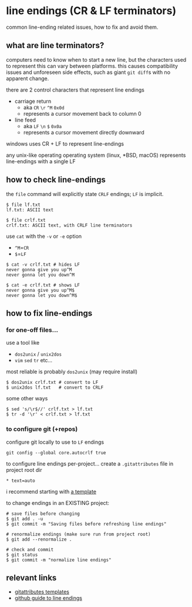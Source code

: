 # line endings (CR & LF terminators)

common line-ending related issues, how to fix and avoid them.

## what are line terminators?

computers need to know when to start a new line, but the characters used to represent this can vary between platforms. this causes compatibility issues and unforeseen side effects, such as giant `git diff`s with no apparent change.

there are 2 control characters that represent line endings
- carriage return
  - aka `CR` `\r` `^M` `0x0d`
  - represents a cursor movement back to column 0
- line feed
  - aka `LF` `\n` `$` `0x0a`
  - represents a cursor movement directly downward

windows uses CR + LF to represent line-endings

any unix-like operating operating system (linux, \*BSD, macOS) represents line-endings with a single LF

## how to check line-endings

the `file` command will explicitly state `CRLF` endings; `LF` is implicit.
```shell
$ file lf.txt
lf.txt: ASCII text

$ file crlf.txt
crlf.txt: ASCII text, with CRLF line terminators
```

use `cat` with the `-v` or `-e` option
- `^M`=`CR`
- `$`=`LF`
```shell
$ cat -v crlf.txt # hides LF
never gonna give you up^M
never gonna let you down^M

$ cat -e crlf.txt # shows LF
never gonna give you up^M$
never gonna let you down^M$
```

## how to fix line-endings

### for one-off files...
use a tool like
- `dos2unix` / `unix2dos`
- `vim` `sed` `tr` etc...

most reliable is probably `dos2unix` (may require install)
```shell
$ dos2unix crlf.txt # convert to LF
$ unix2dos lf.txt   # convert to CRLF
```

some other ways
```shell
$ sed 's/\r$//' crlf.txt > lf.txt
$ tr -d '\r' < crlf.txt > lf.txt
```

### to configure git (+repos)

configure git locally to use to `LF` endings
```shell
git config --global core.autocrlf true
```

to configure line endings per-project...
create a `.gitattributes` file in project root dir
```shell
* text=auto
```

i recommend starting with [a template](https://github.com/alexkaratarakis/gitattributes)

to change endings in an EXISTING project:
```shell
# save files before changing
$ git add . -u
$ git commit -m "Saving files before refreshing line endings"

# renormalize endings (make sure run from project root)
$ git add --renormalize .

# check and commit
$ git status
$ git commit -m "normalize line endings"
```

## relevant links
- [gitattributes templates](https://github.com/alexkaratarakis/gitattributes)
- [github guide to line endings](https://docs.github.com/en/get-started/getting-started-with-git/configuring-git-to-handle-line-endings)

